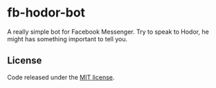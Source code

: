 
# fb-hodor-bot

A really simple bot for Facebook Messenger. Try to speak to Hodor, he might has something important to tell you.

## License

Code released under the [MIT license](./LICENSE).
